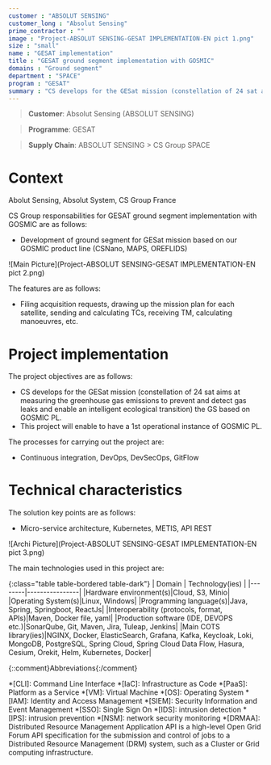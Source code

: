 ```yaml
---
customer : "ABSOLUT SENSING"
customer_long : "Absolut Sensing"
prime_contractor : ""
image : "Project-ABSOLUT SENSING-GESAT IMPLEMENTATION-EN pict 1.png"
size : "small"
name : "GESAT implementation"
title : "GESAT ground segment implementation with GOSMIC"
domains : "Ground segment"
department : "SPACE"
program : "GESAT"
summary : "CS develops for the GESat mission (constellation of 24 sat aims at measuring the greenhouse gas emissions to prevent and detect gas leaks and enable an intelligent ecological transition) the GS based on GOSMIC PL. This project will enable to have a 1st operational instance of GOSMIC PL."
---
```


> __Customer__\: Absolut Sensing (ABSOLUT SENSING)

> __Programme__\: GESAT

> __Supply Chain__\: ABSOLUT SENSING >  CS Group SPACE


# Context

Abolut Sensing, Absolut System, CS Group France

CS Group responsabilities for GESAT ground segment implementation with GOSMIC are as follows:
* Development of ground segment for GESat mission based on our GOSMIC product line (CSNano, MAPS, OREFLIDS)

![Main Picture](Project-ABSOLUT SENSING-GESAT IMPLEMENTATION-EN pict 2.png)

The features are as follows:
* Filing acquisition requests, drawing up the mission plan for each satellite, sending and calculating TCs, receiving TM, calculating manoeuvres, etc.

# Project implementation

The project objectives are as follows:
* CS develops for the GESat mission (constellation of 24 sat aims at measuring the greenhouse gas emissions to prevent and detect gas leaks and enable an intelligent ecological transition) the GS based on GOSMIC PL.
* This project will enable to have a 1st operational instance of GOSMIC PL.

The processes for carrying out the project are:
* Continuous integration, DevOps, DevSecOps, GitFlow

# Technical characteristics

The solution key points are as follows:
* Micro-service architecture, Kubernetes, METIS, API REST

![Archi Picture](Project-ABSOLUT SENSING-GESAT IMPLEMENTATION-EN pict 3.png)

The main technologies used in this project are:

{:class="table table-bordered table-dark"}
| Domain | Technology(ies) |
|--------|----------------|
|Hardware environment(s)|Cloud, S3, Minio|
|Operating System(s)|Linux, Windows|
|Programming language(s)|Java, Spring, Springboot, ReactJs|
|Interoperability (protocols, format, APIs)|Maven, Docker file, yaml|
|Production software (IDE, DEVOPS etc.)|SonarQube, Git, Maven, Jira, Tuleap, Jenkins|
|Main COTS library(ies)|NGINX, Docker, ElasticSearch, Grafana, Kafka, Keycloak, Loki, MongoDB, PostgreSQL, Spring Cloud, Spring Cloud Data Flow, Hasura, Cesium, Orekit, Helm, Kubernetes, Docker|



{::comment}Abbreviations{:/comment}

*[CLI]: Command Line Interface
*[IaC]: Infrastructure as Code
*[PaaS]: Platform as a Service
*[VM]: Virtual Machine
*[OS]: Operating System
*[IAM]: Identity and Access Management
*[SIEM]: Security Information and Event Management
*[SSO]: Single Sign On
*[IDS]: intrusion detection
*[IPS]: intrusion prevention
*[NSM]: network security monitoring
*[DRMAA]: Distributed Resource Management Application API is a high-level Open Grid Forum API specification for the submission and control of jobs to a Distributed Resource Management (DRM) system, such as a Cluster or Grid computing infrastructure.
